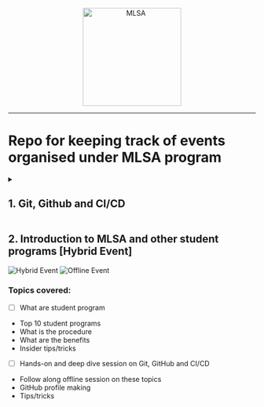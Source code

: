 
<p align="center">
<img src="https://user-images.githubusercontent.com/40523329/127850620-6f1812ff-a32c-4c48-875e-7d63a1f601d3.png" alt="MLSA" width="200px">
</p>

---
# Repo for keeping track of events organised under MLSA program

<details>
<summary><h2> 1. Git, Github and CI/CD </h2></summary>

<img src="https://user-images.githubusercontent.com/40523329/127851002-e2b352ec-b1d2-4355-bf37-24bf5584e501.png" alt="MLSA">

### Topics covered:

- [ ] Git
- Git
- What is version control?
- Why git?
- Where to download
- how to install on local machine
- very basic commands
- some pro tips

- [ ] GitHub
- What is GitHub
- Why we need it?
- How to signup?
- Basics about repo
- Readme & license
- Markdown
- Basic tools - cloning, fork, PR etc.
- How to become a power user and work in collaboration
- GitHub issues, discussion, pages etc.

- [ ] CI/CD
- CI/CD
- What is continuous integration and deployment?
- Why we need this?
- How we can use in GitHub?
- Some pro tips for GitHub actions
</details>

## 2. Introduction to MLSA and other student programs [Hybrid Event]
<img src = "https://user-images.githubusercontent.com/40523329/133473064-6d39c038-718e-4a87-bb75-156a81f5e5cd.png" alt="Hybrid Event">
<img src = "https://user-images.githubusercontent.com/40523329/133473206-574392da-9015-4e93-a838-c3c5ff806a0f.png" alt="Offline Event">

### Topics covered:

- [ ] What are student program
- Top 10 student programs
- What is the procedure
- What are the benefits
- Insider tips/tricks


- [ ] Hands-on and deep dive session on Git, GitHub and CI/CD
- Follow along offline session on these topics
- GitHub profile making
- Tips/tricks
